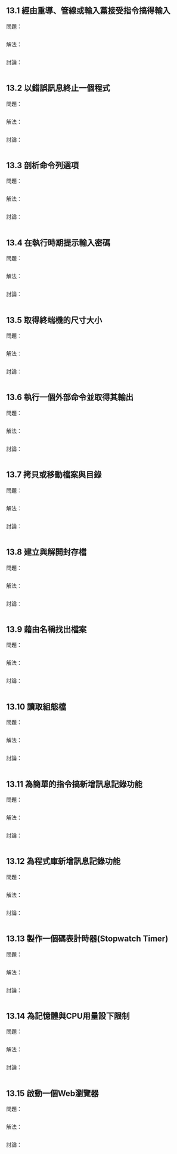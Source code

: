 ## 13.1 經由重導、管線或輸入黨接受指令搞得輸入

問題：

```
```

解法：

```
```

討論：

```
```

## 13.2 以錯誤訊息終止一個程式

問題：

```
```

解法：

```
```

討論：

```
```

## 13.3 剖析命令列選項

問題：

```
```

解法：

```
```

討論：

```
```

## 13.4 在執行時期提示輸入密碼

問題：

```
```

解法：

```
```

討論：

```
```

## 13.5 取得終端機的尺寸大小

問題：

```
```

解法：

```
```

討論：

```
```

## 13.6 執行一個外部命令並取得其輸出

問題：

```
```

解法：

```
```

討論：

```
```

## 13.7 拷貝或移動檔案與目錄

問題：

```
```

解法：

```
```

討論：

```
```

## 13.8 建立與解開封存檔

問題：

```
```

解法：

```
```

討論：

```
```

## 13.9 藉由名稱找出檔案

問題：

```
```

解法：

```
```

討論：

```
```

## 13.10 讀取組態檔

問題：

```
```

解法：

```
```

討論：

```
```

## 13.11 為簡單的指令搞新增訊息記錄功能

問題：

```
```

解法：

```
```

討論：

```
```

## 13.12 為程式庫新增訊息記錄功能

問題：

```
```

解法：

```
```

討論：

```
```

## 13.13 製作一個碼表計時器(Stopwatch Timer)

問題：

```
```

解法：

```
```

討論：

```
```

## 13.14 為記憶體與CPU用量設下限制

問題：

```
```

解法：

```
```

討論：

```
```

## 13.15 啟動一個Web瀏覽器

問題：

```
```

解法：

```
```

討論：

```
```

